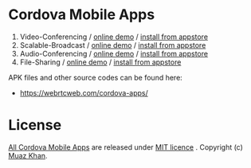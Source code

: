 # Cordova Mobile Apps

1. Video-Conferencing / [online demo](https://rtcmulticonnection.herokuapp.com/demos/Video-Conferencing.html) / [install from appstore](https://play.google.com/store/apps/details?id=rmc3.videoconference)
2. Scalable-Broadcast / [online demo](https://rtcmulticonnection.herokuapp.com/demos/Scalable-Broadcast.html) / [install from appstore](https://play.google.com/store/apps/details?id=com.webrtc.scalablebroadcast)
3. Audio-Conferencing / [online demo](https://rtcmulticonnection.herokuapp.com/demos/Audio-Conferencing.html) / [install from appstore](https://play.google.com/store/apps/details?id=rmc3.audioconference)
4. File-Sharing / [online demo](https://webrtcweb.com/fs) / [install from appstore](https://play.google.com/store/apps/details?id=com.webrtc.experiment)

APK files and other source codes can be found here: 

* https://webrtcweb.com/cordova-apps/

# License

[All Cordova Mobile Apps](https://github.com/muaz-khan/cordova-mobile-apps) are released under [MIT licence](https://www.webrtc-experiment.com/licence/) . Copyright (c) [Muaz Khan](https://plus.google.com/+MuazKhan).
